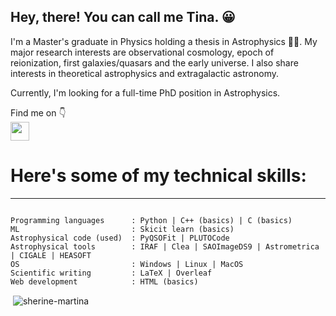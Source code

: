 ## Hey, there! You can call me Tina. 😀

I'm a Master's graduate in Physics holding a thesis in Astrophysics 🌃✨. My major research interests are observational cosmology, epoch of reionization, first galaxies/quasars and the early universe. I also share interests in theoretical astrophysics and extragalactic astronomy. 

Currently, I'm looking for a full-time PhD position in Astrophysics.

Find me on 👇
<br>
[<img src="https://cdn-icons-png.flaticon.com/512/174/174857.png"  height="30">](linkedin.com/in/sherine-martina-edward-426689215)


# Here's some of my technical skills:
---
```

Programming languages      : Python | C++ (basics) | C (basics)
ML                         : Skicit learn (basics)
Astrophysical code (used)  : PyQSOFit | PLUTOCode
Astrophysical tools        : IRAF | Clea | SAOImageDS9 | Astrometrica | CIGALE | HEASOFT 
OS                         : Windows | Linux | MacOS
Scientific writing         : LaTeX | Overleaf
Web development            : HTML (basics)

```


<p>&nbsp;<img align="center" src="https://github-readme-stats.vercel.app/api?username=sherine-martina&show_icons=true&locale=en" alt="sherine-martina" /></p>


